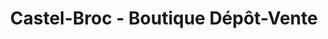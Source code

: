---
title: "Castel-Broc - Boutique Dépôt-Vente"
url: /chateauvillain/castel-broc-boutique-depot-vente/
shop: antiquités
---